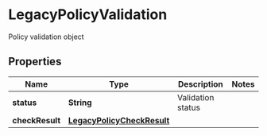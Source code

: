 

# LegacyPolicyValidation

Policy validation object

## Properties

| Name | Type | Description | Notes |
|------------ | ------------- | ------------- | -------------|
|**status** | **String** | Validation status |  |
|**checkResult** | [**LegacyPolicyCheckResult**](LegacyPolicyCheckResult.md) |  |  |



